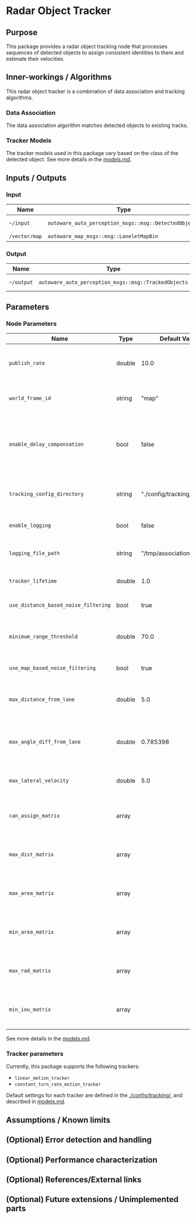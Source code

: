 # Radar Object Tracker

## Purpose

This package provides a radar object tracking node that processes sequences of detected objects to assign consistent identities to them and estimate their velocities.

## Inner-workings / Algorithms

This radar object tracker is a combination of data association and tracking algorithms.

<!-- In the future, you can add an overview image here -->
<!-- ![radar_object_tracker_overview](image/radar_object_tracker_overview.svg) -->

### Data Association

The data association algorithm matches detected objects to existing tracks.

### Tracker Models

The tracker models used in this package vary based on the class of the detected object.
See more details in the [models.md](models.md).

<!-- In the future, you can add flowcharts, state transitions, and other details about how this package works. -->

## Inputs / Outputs

### Input

| Name          | Type                                                  | Description      |
| ------------- | ----------------------------------------------------- | ---------------- |
| `~/input`     | `autoware_auto_perception_msgs::msg::DetectedObjects` | Detected objects |
| `/vector/map` | `autoware_map_msgs::msg::LaneletMapBin`                  | Map data         |

### Output

| Name       | Type                                                 | Description     |
| ---------- | ---------------------------------------------------- | --------------- |
| `~/output` | `autoware_auto_perception_msgs::msg::TrackedObjects` | Tracked objects |

## Parameters

### Node Parameters

| Name                                 | Type   | Default Value               | Description                                                                                                     |
| ------------------------------------ | ------ | --------------------------- | --------------------------------------------------------------------------------------------------------------- |
| `publish_rate`                       | double | 10.0                        | The rate at which to publish the output messages                                                                |
| `world_frame_id`                     | string | "map"                       | The frame ID of the world coordinate system                                                                     |
| `enable_delay_compensation`          | bool   | false                       | Whether to enable delay compensation. If set to `true`, output topic is published by timer with `publish_rate`. |
| `tracking_config_directory`          | string | "./config/tracking/"        | The directory containing the tracking configuration files                                                       |
| `enable_logging`                     | bool   | false                       | Whether to enable logging                                                                                       |
| `logging_file_path`                  | string | "/tmp/association_log.json" | The path to the file where logs should be written                                                               |
| `tracker_lifetime`                   | double | 1.0                         | The lifetime of the tracker in seconds                                                                          |
| `use_distance_based_noise_filtering` | bool   | true                        | Whether to use distance based filtering                                                                         |
| `minimum_range_threshold`            | double | 70.0                        | Minimum distance threshold for filtering in meters                                                              |
| `use_map_based_noise_filtering`      | bool   | true                        | Whether to use map based filtering                                                                              |
| `max_distance_from_lane`             | double | 5.0                         | Maximum distance from lane for filtering in meters                                                              |
| `max_angle_diff_from_lane`           | double | 0.785398                    | Maximum angle difference from lane for filtering in radians                                                     |
| `max_lateral_velocity`               | double | 5.0                         | Maximum lateral velocity for filtering in m/s                                                                   |
| `can_assign_matrix`                  | array  |                             | An array of integers used in the data association algorithm                                                     |
| `max_dist_matrix`                    | array  |                             | An array of doubles used in the data association algorithm                                                      |
| `max_area_matrix`                    | array  |                             | An array of doubles used in the data association algorithm                                                      |
| `min_area_matrix`                    | array  |                             | An array of doubles used in the data association algorithm                                                      |
| `max_rad_matrix`                     | array  |                             | An array of doubles used in the data association algorithm                                                      |
| `min_iou_matrix`                     | array  |                             | An array of doubles used in the data association algorithm                                                      |

See more details in the [models.md](models.md).

### Tracker parameters

Currently, this package supports the following trackers:

- `linear_motion_tracker`
- `constant_turn_rate_motion_tracker`

Default settings for each tracker are defined in the [./config/tracking/](./config/tracking/), and described in [models.md](models.md).

## Assumptions / Known limits

<!-- In the future, you can add assumptions and known limitations of this package. -->

## (Optional) Error detection and handling

<!-- In the future, you can add details about how this package detects and handles errors. -->

## (Optional) Performance characterization

<!-- In the future, you can add details about the performance of this package. -->

## (Optional) References/External links

<!-- In the future, you can add references and links to external code used in this package. -->

## (Optional) Future extensions / Unimplemented parts

<!-- In the future, you can add details about planned extensions or unimplemented parts of this package. -->
